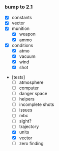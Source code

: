 ### bump to 2.1

- [x] constants
- [x] vector
- [x] munition
  - [x] weapon
  - [x] ammo
- [x] conditions
  - [x] atmo
  - [x] vacuum
  - [x] wind
  - [x] shot

- [tests]
  - [ ] atmosphere
  - [ ] computer
  - [ ] danger space
  - [ ] helpers
  - [ ] incomplete shots
  - [ ] issues
  - [ ] mbc
  - [ ] sight?
  - [ ] trajectory
  - [x] units
  - [x] vector
  - [ ] zero finding